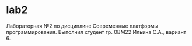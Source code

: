 # lab2
 Лабораторная №2 по дисциплине Современные платформы программирования. Выполнил студент гр. 0ВМ22 Ильина С.А., вариант 6.

